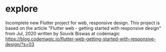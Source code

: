 # explore

Incomplete new Flutter project for web, responsive design.
This project is based on the article "Flutter web - getting started with responsive design" from Jul, 2020
written by Souvik Biswas at codemagic
https://blog.codemagic.io/flutter-web-getting-started-with-responsive-design/?s=03
